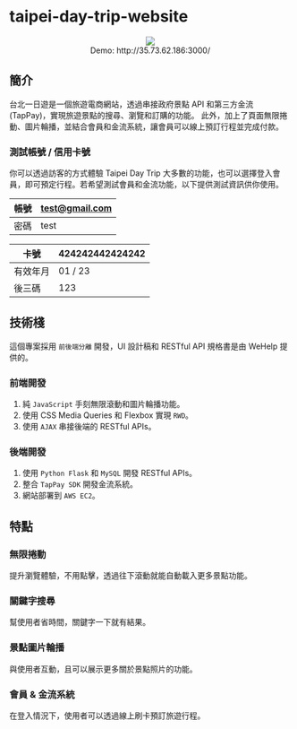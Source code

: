 # taipei-day-trip-website

<p align="center">
  <img src="https://i.imgur.com/s6TV9eb.gif">
  <br/>
  Demo: http://35.73.62.186:3000/
</p>

## 簡介

台北一日遊是一個旅遊電商網站，透過串接政府景點 API 和第三方金流(TapPay)，實現旅遊景點的搜尋、瀏覽和訂購的功能。
此外，加上了頁面無限捲動、圖片輪播，並結合會員和金流系統，讓會員可以線上預訂行程並完成付款。

### 測試帳號 / 信用卡號

你可以透過訪客的方式體驗 Taipei Day Trip 大多數的功能，也可以選擇登入會員，即可預定行程。若希望測試會員和金流功能，以下提供測試資訊供你使用。

| 帳號 | test@gmail.com |
| ---- | -------------- |
| 密碼 | test           |

| 卡號     | 424242442424242 |
| -------- | --------------- |
| 有效年月 | 01 / 23         |
| 後三碼   | 123             |

## 技術棧

這個專案採用 `前後端分離` 開發，UI 設計稿和 RESTful API 規格書是由 WeHelp 提供的。

### 前端開發

1. 純 `JavaScript` 手刻無限滾動和圖片輪播功能。
2. 使用 CSS Media Queries 和 Flexbox 實現 `RWD`。
3. 使用 `AJAX` 串接後端的 RESTful APIs。

### 後端開發

1. 使用 `Python Flask` 和 `MySQL` 開發 RESTful APIs。
2. 整合 `TapPay SDK` 開發金流系統。
3. 網站部署到 `AWS EC2`。



## 特點

### 無限捲動

提升瀏覽體驗，不用點擊，透過往下滾動就能自動載入更多景點功能。

### 關鍵字搜尋

幫使用者省時間，關鍵字一下就有結果。

### 景點圖片輪播

與使用者互動，且可以展示更多關於景點照片的功能。

### 會員 & 金流系統

在登入情況下，使用者可以透過線上刷卡預訂旅遊行程。

